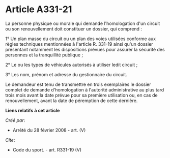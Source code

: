 # Article A331-21

La personne physique ou morale qui demande l'homologation d'un circuit ou son renouvellement doit constituer un dossier, qui
comprend : 

1° Un plan masse du circuit ou un plan des voies utilisées conforme aux règles techniques mentionnées à l'article R. 331-19
ainsi qu'un dossier présentant notamment les dispositions prévues pour assurer la sécurité des personnes et la tranquillité
publique ; 

2° Le ou les types de véhicules autorisés à utiliser ledit circuit ; 

3° Les nom, prénom et adresse du gestionnaire du circuit. 

Le demandeur est tenu de transmettre en trois exemplaires le dossier complet de demande d'homologation à l'autorité
administrative au plus tard trois mois avant la date prévue pour sa première utilisation ou, en cas de renouvellement, avant
la date de péremption de cette dernière.

**Liens relatifs à cet article**

_Créé par_:

  - Arrêté du 28 février 2008 - art. (V)

_Cite_:

  - Code du sport. - art. R331-19 (V)
